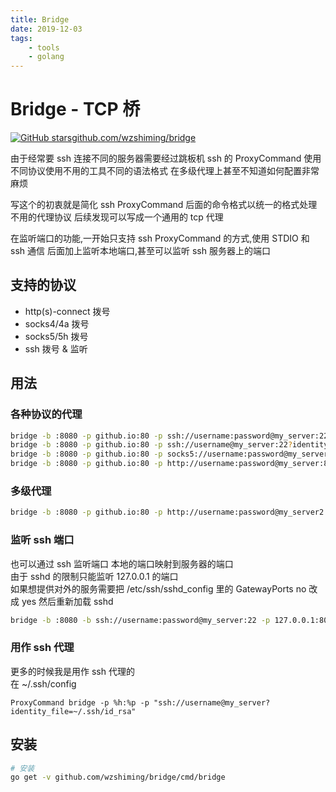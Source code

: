 ```yaml
---
title: Bridge
date: 2019-12-03
tags: 
    - tools
    - golang
---
```


# Bridge - TCP 桥

[![GitHub stars](https://img.shields.io/github/stars/wzshiming/bridge.svg?style=social&label=Star)github.com/wzshiming/bridge](https://github.com/wzshiming/bridge)

由于经常要 ssh 连接不同的服务器需要经过跳板机 
ssh 的 ProxyCommand 使用不同协议使用不用的工具不同的语法格式
在多级代理上甚至不知道如何配置非常麻烦

写这个的初衷就是简化 ssh ProxyCommand 后面的命令格式以统一的格式处理不用的代理协议
后续发现可以写成一个通用的 tcp 代理

在监听端口的功能,一开始只支持 ssh ProxyCommand 的方式,使用 STDIO 和 ssh 通信
后面加上监听本地端口,甚至可以监听 ssh 服务器上的端口

## 支持的协议
- http(s)-connect 拨号
- socks4/4a 拨号
- socks5/5h 拨号
- ssh 拨号 & 监听

## 用法

### 各种协议的代理

``` bash
bridge -b :8080 -p github.io:80 -p ssh://username:password@my_server:22
bridge -b :8080 -p github.io:80 -p ssh://username@my_server:22?identity_file=~/.ssh/id_rsa
bridge -b :8080 -p github.io:80 -p socks5://username:password@my_server:1080
bridge -b :8080 -p github.io:80 -p http://username:password@my_server:8080
```

### 多级代理

``` bash
bridge -b :8080 -p github.io:80 -p http://username:password@my_server2:8080 -p http://username:password@my_server1:8080

```

### 监听 ssh 端口
也可以通过 ssh 监听端口 本地的端口映射到服务器的端口  
由于 sshd 的限制只能监听 127.0.0.1 的端口  
如果想提供对外的服务需要把 /etc/ssh/sshd_config 里的 GatewayPorts no 改成 yes 然后重新加载 sshd  

``` bash
bridge -b :8080 -b ssh://username:password@my_server:22 -p 127.0.0.1:80
```

### 用作 ssh 代理
更多的时候我是用作 ssh 代理的  
在 ~/.ssh/config  

``` text
ProxyCommand bridge -p %h:%p -p "ssh://username@my_server?identity_file=~/.ssh/id_rsa"
```

## 安装
``` bash
# 安装
go get -v github.com/wzshiming/bridge/cmd/bridge
```